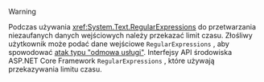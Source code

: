> [!WARNING]
> Podczas używania <xref:System.Text.RegularExpressions> do przetwarzania niezaufanych danych wejściowych należy przekazać limit czasu. Złośliwy użytkownik może podać dane wejściowe `RegularExpressions` , aby spowodować [atak typu "odmowa usługi"](https://www.us-cert.gov/ncas/tips/ST04-015). Interfejsy API środowiska ASP.NET Core Framework `RegularExpressions` , które używają przekazywania limitu czasu.